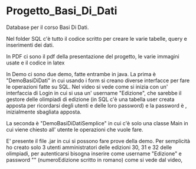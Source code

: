 # Progetto_Basi_Di_Dati
Database per il corso Basi Di Dati.

Nel folder SQL c'è tutto il codice scritto per creare le varie tabelle, query e inserimenti dei dati.

In PDF ci sono il pdf della presentazione del progetto, le varie immagini usate e il codice in latex

In Demo ci sono due demo, fatte entrambe in java.
La prima è "DemoBasiDiDati" in cui usando i form si creano diverse interfacce per fare le operazioni fatte su SQL. Nel video si vede come si inizia con un' interfaccia di Login in cui si usa un' username "Edizione<numeroEdizione>", che sarebbe il gestore delle olimpiadi di edizione <numeroEdizione> (in SQL c'è una tabella user creata apposta per ricordarsi degli utenti e delle loro password) e la password è <numeroEdizione>, inizialmente sbagliata apposta.
  
La seconda è "DemoBasiDiDatiSemplice" in cui c'è solo una classe Main in cui viene chiesto all' utente le operazioni che vuole fare.

E' presente il file .jar in cui si possono fare prove della demo. Per semplicità ho creato solo 3 utenti amministratori delle edizioni 30, 31 e 32 delle olimpiadi, per autenticarsi bisogna inserire come username "Edizione<numeroEdizione>" e password "<numeroEdizione>" (numeroEdizione scritto in romano) come si vede dal video, 
